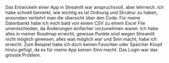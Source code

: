 Das Entwickeln einer App in Streamlit war anspruchsvoll, aber lehrreich. Ich habe schnell bemerkt, wie wichtig es ist Ordnung und Struktur zu haben,
ansonsten verliehrt man die übersicht über den Code. Für meine Datenbankt habe ich mich bald von einem CSV zu einem Excel File umentschieden, da Änderungen
einfacher vorzunehmen waren. Ich habe alles in meiner Roadmap erreicht, gewisse Punkte sind wegen Streamlit nicht möglich gewesen, alles was möglich war und
Sinn macht, habe ich erreicht. Zum Beispiel habe ich doch keinen Favoriten oder Speicher Knopf hinzu gefügt, da es für meine App keinen Sinn macht.
Das Login war das grösste Problem.
